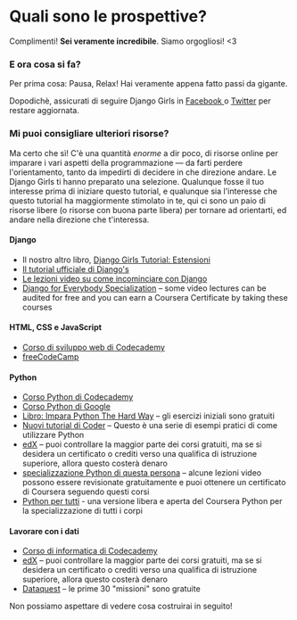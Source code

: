 # Quali sono le prospettive?

Complimenti! **Sei veramente incredibile**. Siamo orgogliosi! <3

### E ora cosa si fa?

Per prima cosa: Pausa, Relax! Hai veramente appena fatto passi da gigante.

Dopodichè, assicurati di seguire Django Girls in [ Facebook ](http://facebook.com/djangogirls) o [ Twitter](https://twitter.com/djangogirls) per restare aggiornata.

### Mi puoi consigliare ulteriori risorse?

Ma certo che sì! C'è una quantità *enorme* a dir poco, di risorse online per imparare i vari aspetti della programmazione — da farti perdere l'orientamento, tanto da impedirti di decidere in che direzione andare. Le Django Girls ti hanno preparato una selezione. Qualunque fosse il tuo interesse prima di iniziare questo tutorial, e qualunque sia l'interesse che questo tutorial ha maggiormente stimolato in te, qui ci sono un paio di risorse libere (o risorse con buona parte libera) per tornare ad orientarti, ed andare nella direzione che t'interessa.

#### Django

- Il nostro altro libro, [Django Girls Tutorial: Estensioni](https://tutorial-extensions.djangogirls.org/)
- [Il tutorial ufficiale di Django's](https://docs.djangoproject.com/en/2.2/intro/tutorial01/)
- [Le lezioni video su come incominciare con Django](http://www.gettingstartedwithdjango.com/)
- [Django for Everybody Specialization](https://www.coursera.org/specializations/django) – some video lectures can be audited for free and you can earn a Coursera Certificate by taking these courses

#### HTML, CSS e JavaScript

- [Corso di sviluppo web di Codecademy](https://www.codecademy.com/learn/paths/web-development)
- [freeCodeCamp](https://www.freecodecamp.org/)

#### Python

- [Corso Python di Codecademy](https://www.codecademy.com/learn/learn-python)
- [Corso Python di Google](https://developers.google.com/edu/python/)
- [Libro: Impara Python The Hard Way](http://learnpythonthehardway.org/book/) – gli esercizi iniziali sono gratuiti
- [Nuovi tutorial di Coder](http://newcoder.io/tutorials/) – Questo è una serie di esempi pratici di come utilizzare Python
- [edX](https://www.edx.org/course?search_query=python) – puoi controllare la maggior parte dei corsi gratuiti, ma se si desidera un certificato o crediti verso una qualifica di istruzione superiore, allora questo costerà denaro
- [specializzazione Python di questa persona](https://www.coursera.org/specializations/python) – alcune lezioni video possono essere revisionate gratuitamente e puoi ottenere un certificato di Coursera seguendo questi corsi
- [Python per tutti](https://www.py4e.com/) - una versione libera e aperta del Coursera Python per la specializzazione di tutti i corpi

#### Lavorare con i dati

- [Corso di informatica di Codecademy](https://www.codecademy.com/learn/paths/data-science)
- [edX](https://www.edx.org/course/?search_query=python&subject=Data%20Analysis%20%26%20Statistics) – puoi controllare la maggior parte dei corsi gratuiti, ma se si desidera un certificato o crediti verso una qualifica di istruzione superiore, allora questo costerà denaro
- [Dataquest](https://www.dataquest.io/) – le prime 30 "missioni" sono gratuite

Non possiamo aspettare di vedere cosa costruirai in seguito!